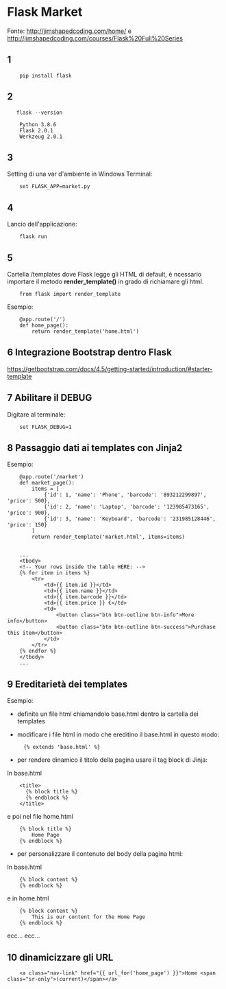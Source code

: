 # Flask Market

Fonte: http://jimshapedcoding.com/home/ e
http://jimshapedcoding.com/courses/Flask%20Full%20Series

## 1
        pip install flask

## 2

       flask --version

        Python 3.8.6
        Flask 2.0.1
        Werkzeug 2.0.1

## 3

Setting di una var d'ambiente in Windows Terminal:

        set FLASK_APP=market.py

## 4

Lancio dell'applicazione:

        flask run

## 5

Cartella /templates dove Flask legge gli HTML di default, è ncessario importare il metodo **render_template()** in grado di richiamare gli html.

        from flask import render_template

Esempio:

        @app.route('/')
        def home_page():
            return render_template('home.html')

## 6 Integrazione Bootstrap dentro Flask

https://getbootstrap.com/docs/4.5/getting-started/introduction/#starter-template

## 7 Abilitare il DEBUG

Digitare al terminale:

        set FLASK_DEBUG=1

## 8 Passaggio dati ai templates con Jinja2

Esempio:

        @app.route('/market')
        def market_page():
            items = [
                {'id': 1, 'name': 'Phone', 'barcode': '893212299897', 'price': 500},
                {'id': 2, 'name': 'Laptop', 'barcode': '123985473165', 'price': 900},
                {'id': 3, 'name': 'Keyboard', 'barcode': '231985128446', 'price': 150}
            ]
            return render_template('market.html', items=items)


        ...
        <tbody>
        <!-- Your rows inside the table HERE: -->
        {% for item in items %}
            <tr>
                <td>{{ item.id }}</td>
                <td>{{ item.name }}</td>
                <td>{{ item.barcode }}</td>
                <td>{{ item.price }} €</td>
                <td>
                    <button class="btn btn-outline btn-info">More info</button>
                    <button class="btn btn-outline btn-success">Purchase this item</button>
                </td>
            </tr>
        {% endfor %}
        </tbody>
        ...

## 9 Ereditarietà dei templates

Esempio:

- definite un file html chiamandolo base.html dentro la cartella dei templates
- modificare i file html in modo che ereditino il base.html in questo modo:

        {% extends 'base.html' %}

- per rendere dinamico il titolo della pagina usare il tag block di Jinja:

In base.html

        <title>
          {% block title %}
          {% endblock %}
        </title>

e poi nel file home.html

        {% block title %}
            Home Page
        {% endblock %}

- per personalizzare il contenuto del body della pagina html:

In base.html

        {% block content %}
        {% endblock %}

e in home.html

        {% block content %}
            This is our content for the Home Page
        {% endblock %}

ecc... ecc...

## 10 dinamicizzare gli URL

        <a class="nav-link" href="{{ url_for('home_page') }}">Home <span class="sr-only">(current)</span></a>

